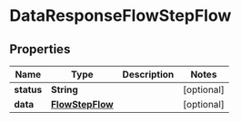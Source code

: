 

# DataResponseFlowStepFlow


## Properties

| Name | Type | Description | Notes |
|------------ | ------------- | ------------- | -------------|
|**status** | **String** |  |  [optional] |
|**data** | [**FlowStepFlow**](FlowStepFlow.md) |  |  [optional] |



